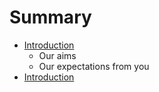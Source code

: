 # Summary

* [Introduction](README.md)
   * Our aims
   * Our expectations from you
* [Introduction](section1/chapter-1/Introduction.md)

